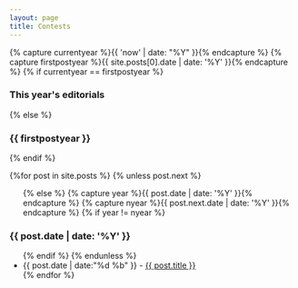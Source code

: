 ```yaml
---
layout: page
title: Contests
---
```


<section>
  {% capture currentyear %}{{ 'now' | date: "%Y" }}{% endcapture %}
  {% capture firstpostyear %}{{ site.posts[0].date | date: '%Y' }}{% endcapture %}
  {% if currentyear == firstpostyear %}
      <h3>This year's editorials</h3>
  {% else %}  
      <h3>{{ firstpostyear }}</h3>
  {% endif %}

  {%for post in site.posts %}
    {% unless post.next %}
      <ul>
    {% else %}
      {% capture year %}{{ post.date | date: '%Y' }}{% endcapture %}
      {% capture nyear %}{{ post.next.date | date: '%Y' }}{% endcapture %}
      {% if year != nyear %}
        </ul>
        <h3>{{ post.date | date: '%Y' }}</h3>
        <ul>
      {% endif %}
    {% endunless %}
      <li><time>{{ post.date | date:"%d %b" }} - </time>
        <a href="{{ post.url | prepend: site.baseurl | replace: '//', '/' }}">
          {{ post.title }}
        </a>
      </li>
  {% endfor %}
  </ul>
</section>
